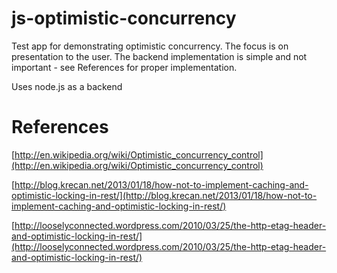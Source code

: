 js-optimistic-concurrency
======

Test app for demonstrating optimistic concurrency.
The focus is on presentation to the user.  The backend implementation is simple and not important - see References for proper implementation.


Uses node.js as a backend

References
======
[http://en.wikipedia.org/wiki/Optimistic_concurrency_control](http://en.wikipedia.org/wiki/Optimistic_concurrency_control)

[http://blog.krecan.net/2013/01/18/how-not-to-implement-caching-and-optimistic-locking-in-rest/](http://blog.krecan.net/2013/01/18/how-not-to-implement-caching-and-optimistic-locking-in-rest/)

[http://looselyconnected.wordpress.com/2010/03/25/the-http-etag-header-and-optimistic-locking-in-rest/](http://looselyconnected.wordpress.com/2010/03/25/the-http-etag-header-and-optimistic-locking-in-rest/)
